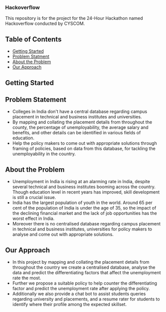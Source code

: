 ### Hackoverflow
This repository is for the project for the 24-Hour Hackathon named Hackoverflow conducted by CYSCOM.
## Table of Contents
- [Getting Started](#getting-started)
- [Problem Statment](#problem-statement)
- [About the Problem](#about-the-problem)
- [Our Approach](#our-approach)

## Getting Started

## Problem Statement
* Colleges in India don't have a central database regarding campus placement in technical and business institutes and universities.
* By mapping and collating the placement details from throughout the county, the percentage of unemployability, the average salary and benefits, and other details can be identified in various fields of education.
* Help the policy makers to come out with appropriate solutions through framing of policies, based on data from this database, for tackling the unemployability in the country.

## About the Problem
* Unemployment in India is rising at an alarming rate in India, despite several technical and business institutes booming across the country.
Though education level in recent years has improved, skill development is still a crucial issue.
* India has the largest population of youth in the world. Around 65 per cent of the population of India is under the age of 35, so the impact of the declining financial market and the lack of job opportunities has the worst effect in India.
* Moreover there is no centralised database regarding campus placement in technical and business institutes, universities for policy makers to analyse and come out with appropriate solutions.

## Our Approach
* In this project by mapping and collating the placement details from throughout the country we create a centralised database, analyse the data and predict the differentiating factors that affect the unemployment rate the most. 
* Further we propose a suitable policy to help counter the differentiating factor and predict the unemployment rate after applying the policy. 
* Additionally we also provide a chat bot to assist students queries regarding university and placements, and a resume rater for students to identify where their profile among the expected skillset.
